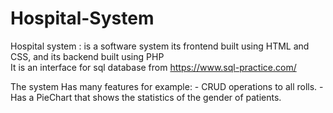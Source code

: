 # Hospital-System
Hospital system : is a software system its frontend built using HTML and CSS, and its backend built using PHP  
It is an interface for sql database from https://www.sql-practice.com/ 

The system Has many features for example:
    - CRUD operations to all rolls. 
    - Has  a PieChart that shows the statistics of the gender of patients. 
    
